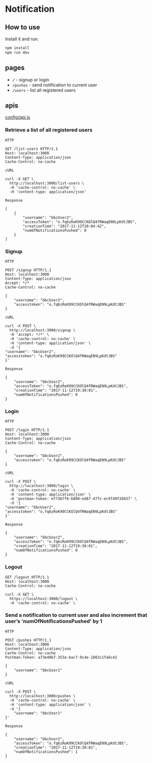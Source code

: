 # Notification

## How to use

Install it and run:

```bash
npm install
npm run dev
```

## pages

* `/` - signup or login
* `/pushes` - send notification to current user
* `/users` - list all registered users

## apis
[config/api.js](https://github.com/a830312/notification/blob/master/config/api.js)

### Retrieve a list of all registered users

`HTTP`
```
GET /list-users HTTP/1.1
Host: localhost:3000
Content-Type: application/json
Cache-Control: no-cache
```

`cURL`
```
curl -X GET \
  http://localhost:3000/list-users \
  -H 'cache-control: no-cache' \
  -H 'content-type: application/json'
```

`Response`

```
[
    {
        "username": "bbcUser2",
        "accessToken": "o.fq6zRoK99CCKOlQ4fRWaqEN9LpKdtJBS",
        "creationTime": "2017-11-12T20:04:42",
        "numOfNotificationsPushed": 0
    }
]
```

### Signup

`HTTP`
```
POST /signup HTTP/1.1
Host: localhost:3000
Content-Type: application/json
Accept: */*
Cache-Control: no-cache

{
    "username": "bbcUser2",
    "accesstoken": "o.fq6zRoK99CCKOlQ4fRWaqEN9LpKdtJBS"
}
```

`cURL`
```
curl -X POST \
  http://localhost:3000/signup \
  -H 'accept: */*' \
  -H 'cache-control: no-cache' \
  -H 'content-type: application/json' \
  -d '{
"username": "bbcUser2",
"accesstoken": "o.fq6zRoK99CCKOlQ4fRWaqEN9LpKdtJBS"
}'

```

`Response`
```
{
    "username": "bbcUser2",
    "accessToken": "o.fq6zRoK99CCKOlQ4fRWaqEN9LpKdtJBS",
    "creationTime": "2017-11-12T19:30:01",
    "numOfNotificationsPushed": 0
}
```

### Login

`HTTP`
```
POST /login HTTP/1.1
Host: localhost:3000
Content-Type: application/json
Cache-Control: no-cache

{
    "username": "bbcUser2",
    "accesstoken": "o.fq6zRoK99CCKOlQ4fRWaqEN9LpKdtJBS"
}
```

`cURL`
```
curl -X POST \
  http://localhost:3000/login \
  -H 'cache-control: no-cache' \
  -H 'content-type: application/json' \
  -H 'postman-token: ef7367f6-b890-ed67-47fc-ec9f49f20437' \
  -d '{
"username": "bbcUser2",
"accesstoken": "o.fq6zRoK99CCKOlQ4fRWaqEN9LpKdtJBS"
}'

```

`Response`
```
{
    "username": "bbcUser2",
    "accessToken": "o.fq6zRoK99CCKOlQ4fRWaqEN9LpKdtJBS",
    "creationTime": "2017-11-12T19:30:01",
    "numOfNotificationsPushed": 0
}
```

### Logout
```
GET /logout HTTP/1.1
Host: localhost:3000
Cache-Control: no-cache

curl -X GET \
  https://localhost:3000/logout \
  -H 'cache-control: no-cache' \

```

### Send a notification to current user and also increment that user’s 'numOfNotificationsPushed' by 1

`HTTP`
```
POST /pushes HTTP/1.1
Host: localhost:3000
Content-Type: application/json
Cache-Control: no-cache
Postman-Token: a73e40b7-353a-bac7-9c4e-1802c1fa6c42

{
	"username": "bbcUser1"
}
```

`cURL`
```
curl -X POST \
  http://localhost:3000/pushes \
  -H 'cache-control: no-cache' \
  -H 'content-type: application/json' \
  -d '{
	"username": "bbcUser1"
}'

```

`Response`
```
{
    "username": "bbcUser2",
    "accessToken": "o.fq6zRoK99CCKOlQ4fRWaqEN9LpKdtJBS",
    "creationTime": "2017-11-12T19:30:01",
    "numOfNotificationsPushed": 1
}
```
